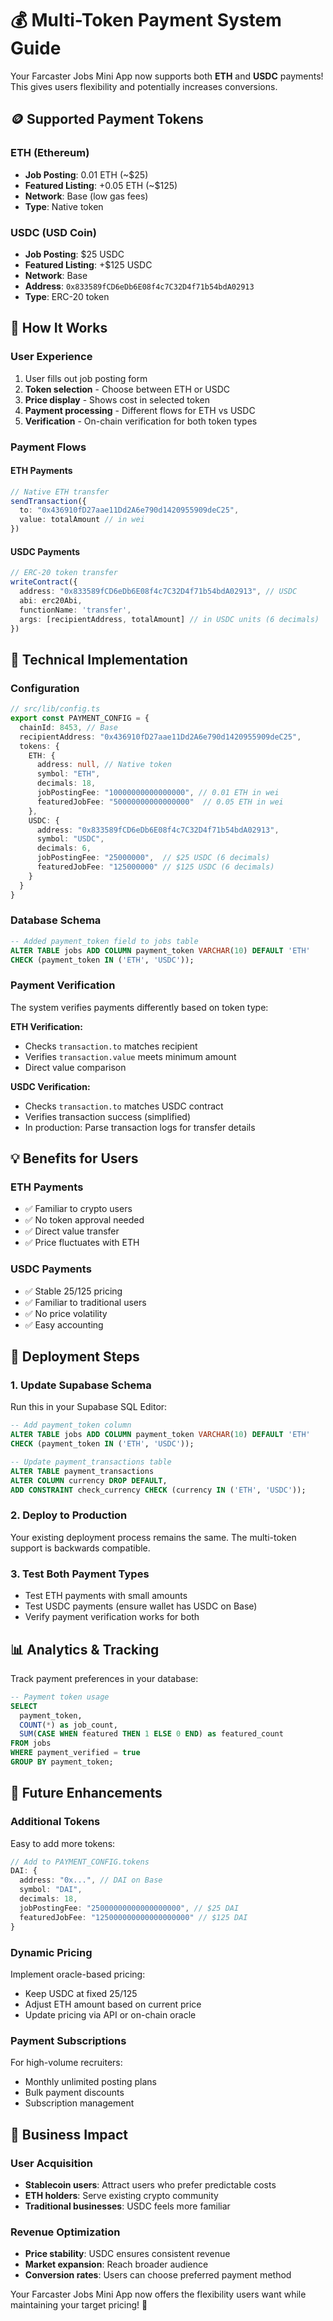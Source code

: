 # 💰 Multi-Token Payment System Guide

Your Farcaster Jobs Mini App now supports both **ETH** and **USDC** payments! This gives users flexibility and potentially increases conversions.

## 🪙 Supported Payment Tokens

### **ETH (Ethereum)**
- **Job Posting**: 0.01 ETH (~$25)
- **Featured Listing**: +0.05 ETH (~$125)
- **Network**: Base (low gas fees)
- **Type**: Native token

### **USDC (USD Coin)**
- **Job Posting**: $25 USDC
- **Featured Listing**: +$125 USDC  
- **Network**: Base
- **Address**: `0x833589fCD6eDb6E08f4c7C32D4f71b54bdA02913`
- **Type**: ERC-20 token

## 🎯 How It Works

### **User Experience**
1. User fills out job posting form
2. **Token selection** - Choose between ETH or USDC
3. **Price display** - Shows cost in selected token
4. **Payment processing** - Different flows for ETH vs USDC
5. **Verification** - On-chain verification for both token types

### **Payment Flows**

#### **ETH Payments**
```typescript
// Native ETH transfer
sendTransaction({
  to: "0x436910fD27aae11Dd2A6e790d1420955909deC25",
  value: totalAmount // in wei
})
```

#### **USDC Payments**
```typescript
// ERC-20 token transfer
writeContract({
  address: "0x833589fCD6eDb6E08f4c7C32D4f71b54bdA02913", // USDC
  abi: erc20Abi,
  functionName: 'transfer',
  args: [recipientAddress, totalAmount] // in USDC units (6 decimals)
})
```

## 🔧 Technical Implementation

### **Configuration**
```typescript
// src/lib/config.ts
export const PAYMENT_CONFIG = {
  chainId: 8453, // Base
  recipientAddress: "0x436910fD27aae11Dd2A6e790d1420955909deC25",
  tokens: {
    ETH: {
      address: null, // Native token
      symbol: "ETH",
      decimals: 18,
      jobPostingFee: "10000000000000000", // 0.01 ETH in wei
      featuredJobFee: "50000000000000000"  // 0.05 ETH in wei
    },
    USDC: {
      address: "0x833589fCD6eDb6E08f4c7C32D4f71b54bdA02913",
      symbol: "USDC", 
      decimals: 6,
      jobPostingFee: "25000000",  // $25 USDC (6 decimals)
      featuredJobFee: "125000000" // $125 USDC (6 decimals)
    }
  }
}
```

### **Database Schema**
```sql
-- Added payment_token field to jobs table
ALTER TABLE jobs ADD COLUMN payment_token VARCHAR(10) DEFAULT 'ETH' 
CHECK (payment_token IN ('ETH', 'USDC'));
```

### **Payment Verification**
The system verifies payments differently based on token type:

**ETH Verification:**
- Checks `transaction.to` matches recipient
- Verifies `transaction.value` meets minimum amount
- Direct value comparison

**USDC Verification:**
- Checks `transaction.to` matches USDC contract
- Verifies transaction success (simplified)
- In production: Parse transaction logs for transfer details

## 💡 Benefits for Users

### **ETH Payments**
- ✅ Familiar to crypto users
- ✅ No token approval needed
- ✅ Direct value transfer
- ✅ Price fluctuates with ETH

### **USDC Payments**  
- ✅ Stable $25/$125 pricing
- ✅ Familiar to traditional users
- ✅ No price volatility
- ✅ Easy accounting

## 🚀 Deployment Steps

### 1. **Update Supabase Schema**
Run this in your Supabase SQL Editor:

```sql
-- Add payment_token column
ALTER TABLE jobs ADD COLUMN payment_token VARCHAR(10) DEFAULT 'ETH' 
CHECK (payment_token IN ('ETH', 'USDC'));

-- Update payment_transactions table  
ALTER TABLE payment_transactions 
ALTER COLUMN currency DROP DEFAULT,
ADD CONSTRAINT check_currency CHECK (currency IN ('ETH', 'USDC'));
```

### 2. **Deploy to Production**
Your existing deployment process remains the same. The multi-token support is backwards compatible.

### 3. **Test Both Payment Types**
- Test ETH payments with small amounts
- Test USDC payments (ensure wallet has USDC on Base)
- Verify payment verification works for both

## 📊 Analytics & Tracking

Track payment preferences in your database:

```sql
-- Payment token usage
SELECT 
  payment_token,
  COUNT(*) as job_count,
  SUM(CASE WHEN featured THEN 1 ELSE 0 END) as featured_count
FROM jobs 
WHERE payment_verified = true
GROUP BY payment_token;
```

## 🔮 Future Enhancements

### **Additional Tokens**
Easy to add more tokens:

```typescript
// Add to PAYMENT_CONFIG.tokens
DAI: {
  address: "0x...", // DAI on Base
  symbol: "DAI",
  decimals: 18,
  jobPostingFee: "25000000000000000000", // $25 DAI
  featuredJobFee: "125000000000000000000" // $125 DAI
}
```

### **Dynamic Pricing**
Implement oracle-based pricing:
- Keep USDC at fixed $25/$125
- Adjust ETH amount based on current price
- Update pricing via API or on-chain oracle

### **Payment Subscriptions**
For high-volume recruiters:
- Monthly unlimited posting plans
- Bulk payment discounts
- Subscription management

## 🎯 Business Impact

### **User Acquisition**
- **Stablecoin users**: Attract users who prefer predictable costs
- **ETH holders**: Serve existing crypto community
- **Traditional businesses**: USDC feels more familiar

### **Revenue Optimization**
- **Price stability**: USDC ensures consistent revenue
- **Market expansion**: Reach broader audience
- **Conversion rates**: Users can choose preferred payment method

Your Farcaster Jobs Mini App now offers the flexibility users want while maintaining your target pricing! 🎉
